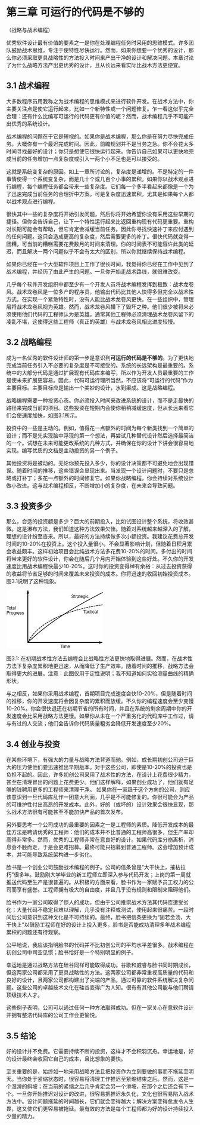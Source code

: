 # 第三章 可运行的代码是不够的
（战略与战术编程）

优秀软件设计最有价值的要素之一是你在处理编程任务时采用的思维模式。许多团队鼓励战术思维，专注于使特性尽快运行。然而，如果你想要一个优秀的设计，那么你必须采取更具战略性的方法投入时间来产出干净的设计和解决问题。本章讨论了为什么战略方法产出更优秀的设计，且从长远来看实际比战术方法更便宜。

## 3.1 战术编程

大多数程序员用我称之为战术编程的思维模式来进行软件开发。在战术方法中，你主要关注点是使它运行起来，比如一个新特性或一个问题修复。乍一看这似乎完全合理：还有什么比编写可运行的代码更有价值的呢？然而，战术编程几乎不可能产出优秀的系统设计。

战术编程的问题在于它是短视的。如果你是战术编程，那么你是在努力尽快完成任务。大概你有一个最迟完成时间。因此，前瞻规划并不是当务之急。你不会花太多时间寻找最好的设计；你只是想使它很快运行起来。你告诉自己如果可以更快地完成当前的任务增加一点复杂度或引入一两个小不足也是可以接受的。

这就是系统变复杂的原因。如上一章所讨论的，复杂度是递增的。不是特定的一件事情使得一个系统变复杂，而是几十个或几百个小事的累积。如果你以战术观点进行编程，每个编程任务都会带来一些复杂度。它们每一个多半看起来都像是一个为了迅速完成当前任务的合理折中方案。可是复杂度迅速累积，尤其是如果每个人都以战术观点进行编程。

很快其中一些的复杂度将开始引发问题，然后你将开始希望你没有采用这些早期的捷径。但你会告诉自己，让下一个特性运行起来比返回重构现有代码更重要。重构对长期可能会有帮助，但它肯定会减缓当前任务。因此你寻找快速补丁来应付遇到的任何问题。这只会造成更高的复杂度，然后需要更多的补丁。很快代码就变得一团糟，可当前的糟糕需要花费数月的时间来清理。你的时间表不可能容许此类的延迟，而且解决一两个问题似乎不会有太大的区别，所以你就继续保持战术编程。

如果你已经在一个大型软件项目上工作了很长时间，我觉得你已经在工作中见到了战术编程，并经历了由此产生的问题。一旦你开始走战术路线，就很难改变。

几乎每个软件开发组织中都至少有一个开发人员将战术编程发挥到极致：战术龙卷风。战术龙卷风是一位多产的程序员，他输出代码比其他人快得多但完全以战术性方式。在实现一个紧急特性时，没有人能比战术龙卷风更快。在一些组织中，管理层将战术龙卷风视为英雄。然而，战术龙卷风播下了毁坏之种。他们很少被将来必须使用他们代码的工程师认为是英雄。通常其他工程师必须清理战术龙卷风留下的凌乱不堪，这使得这些工程师（真正的英雄）与战术龙卷风相比进度较慢。

## 3.2 战略编程

成为一名优秀的软件设计师的第一步是意识到**可运行的代码是不够的**。为了更快地完成当前任务引入不必要的复杂度是不可接受的。系统的长远架构是最重要的。系统中的大部分代码是通过扩展现有代码库来编写，所以作为开发人员最重要的工作是使未来扩展更容易。因此，代码可运行理所当然，不应该将“可运行的代码”作为主要目标。主要目标应是输出一个美妙的设计，水到渠成。这是战略编程。

战略编程需要一种投资心态。你必须投入时间来改进系统的设计，而不是走最快的路径来完成当前的项目。这些投资在短期内会使你稍稍减缓速度，但从长远来看它们会使速度加快，如图3.1所示。

投资中的一些是主动的。例如，值得花一点额外的时间为每个新类找到一个简单的设计；而不是先实现脑中浮现的第一个想法，再尝试几种替代设计然后选择最简洁的一个。试想在未来可能更改系统的几种方式，并确保在你的设计下讲会很容易地实现。编写优质的文档是主动投资的另一个例子。

其他投资将是被动的。无论你预先投入多少，你的设计决策都不可避免地会出现错误。随着时间的推移，这些错误会显现出来。当发现一个设计问题时，不要只是忽略或打补丁；多花一点额外的时间修复它。如果你战略编程，你会持续对系统设计做小改进。这与战术编程相反，不断增加小的复杂度，在未来会导致问题。

## 3.3 投资多少

那么，合适的投资额是多少？巨大的前期投入，比如试图设计整个系统，将收效甚微。这是瀑布方法，我们知道这种方法效果欠佳。随着对系统越来越深入的了解，理想的设计纷至沓来。所以，最好的方法持续做多次小额投资。我建议花费总开发时间的10-20%在投资上。这个投入量很小，不会显著影响计划，但随着日积月累会收益颇丰。这样初始项目会比纯战术方法多花费10-20%的时间。多付出的时间将带来更好的软件设计，你会在随后几个月内开始体验到这些好处。不久你的开发速度比用战术编程快最少10-20%。这时你的投资变得绰有余裕：从过去投资获得的收益将节省足够的时间来覆盖未来投资的成本。你将迅速的收回初始投资成本。图3.1说明了这种现象。

![](./figures/00011.jpeg)

图3.1: 在初期战术性方法去编程会比战略性方法更快地取得进展。然而，在战术性方法下复杂度累积地更迅速，从而降低了生产效率。随着时间的推移，战略方法会取得更大的进展。注意：此图仅用于定性说明；我不知道如何实验测量曲线的精确形状。

与之相反，如果你采用战术编程，首期项目完成速度会快10-20%，但是随着时间的推移，你的开发速度将会因复杂度的累积而放缓。不久你的编程速度会至少变慢10-20%。你会很快退还在初期节省的所有时间，并且在系统的剩余周期中你的开发速度会比采用战略方法更慢。如果你从未在一个严重劣化的代码库中工作过，请与有过的人交流；他们会告诉你代码质量粗劣会降低开发速度至少20%。

## 3.4 创业与投资

在某些环境下，有强大的力量与战略方法背道而驰。例如，成长期初创公司迫于巨大的压力使他们要迅速推出早期版本。对于这些公司，即使是10-20%的投资也是负担不起的。因此，许多初创公司采用了战术性的方法，在设计上花费很少精力，甚至在清理冒出的问题上花费更少。他们这样解释，如果创业成功了，他们就有足够的钱聘用更多的工程师来清理干净。
 如果你在一家趋于这个方向的公司，则应该意识到一旦代码库乱作一团意大利面，几乎是不可能修复的。你很可能会为产品的可维护性付出高昂的开发成本。此外，好的（或坏的）设计效果会很快显现，那么战术方法很有可能甚至不能加快产品的首次发布。

另外要思考一个公司成功的最重要的因素之一是工程师的素质。降低开发成本的最佳方法是聘请优秀的工程师：他们的成本并不比普通的工程师高很多，但生产率却高得非常多。然而，优秀的工程师非常在意良好的设计。如果代码库分崩离析，消息会不胫而走，于是会更难招募。最终可能只招募到普通工程师。这会增加预计成本，并可能导致系统架构进一步劣化。

脸书是一个创业公司鼓励战术编程的例子。公司的信条曾是“大干快上，摧枯拉朽”很多年。鼓励刚大学毕业的新工程师立即深入参与代码开发；上岗的第一周就推送代码至生产是很普遍的。从积极的方面来看，脸书作为一家赋予员工权力的公司而享有盛誉。工程师拥有极大的自由度，并且几乎没有规则和限制来阻碍他们。

脸书作为一家公司取得了惊人的成功，但由于公司推崇战术方法其代码库遭受劣化；大量代码不稳定且难以理解，几乎没有注释或测试，使用起来很痛苦。一段时间后公司意识到这种文化是不可持续的。最终，脸书把信条更换为“固若金汤，大干快上”以鼓励工程师在好的设计上投入更多。脸书是否能成功清理多年战术编程累积的问题还有待观察。

公平地说，我应该指明脸书的代码并不比初创公司的平均水平差很多。战术编程在初创公司中司空见惯；脸书恰好是一个特别明显的例子。

幸运地是通过战略方法在硅谷同样可能取得成功。谷歌和威睿与脸书同时期成长，但这两家公司都采用了更具战略性的方法。这两家公司都非常重视高质量的代码和良好的设计，且两家公司都构建出了尖端的产品，通过可靠的软件系统解决复杂问题。这些公司的卓越技术文化在硅谷变得广为人知。很有有其他公司能与他们聘请顶级技术人才。

这些例子表明，公司可以通过任何一种方法取得成功。但在一家关心在意软件设计并拥有整洁代码库的公司工作会更愉悦。

## 3.5 结论

好的设计并不免费。它需要持续不断的投资，这样才不会积羽沉舟。幸运地是，好的设计最终会收回它自己的成本，且比想象的要快。

至关重要的是，始终如一地采用战略方法且把投资作为立刻要做的事而不拖延至明天。当你处于紧缩状态时，很容易将清理工作推迟至紧缩结束之后。然而，这是一个湿滑的斜坡；在当前的紧缩之后几乎肯定会另一个滑坡，在那个之后还会有下一个。一旦你开始推迟对设计的改进，很容易把推迟永久化，文化也很容易陷入战术方法中。设计问题拖延的时间越长，它们就会变得越大；解决方案变得愈发令人生畏，这又使它们更容易被拖延。最有效的方法是每个工程师都为好的设计持续投入少量的精力。